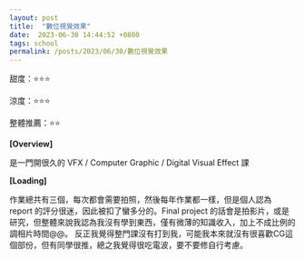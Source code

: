 ```yaml
---
layout: post
title:  "數位視覺效果"
date:  2023-06-30 14:44:52 +0800
tags: school
permalink: /posts/2023/06/30/數位視覺效果
---
```



甜度：⭐⭐⭐

涼度：⭐⭐⭐

整體推薦：⭐⭐

**[Overview]**

是一門開很久的 VFX / Computer Graphic / Digital Visual Effect 課

**[Loading]**

作業總共有三個，每次都會需要拍照，然後每年作業都一樣，但是個人認為 report 的評分很迷，因此被扣了蠻多分的。Final project 的話會是拍影片，或是研究，但整體來說我認為我沒有學到東西，僅有微薄的知識收入，加上不成比例的調相片時間@@。
反正我覺得整門課沒有打到我，可能我本來就沒有很喜歡CG這個部份，但有同學很推，總之我覺得很吃電波，要不要修自行考慮。
